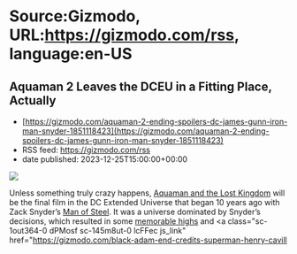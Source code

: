 # Source:Gizmodo, URL:https://gizmodo.com/rss, language:en-US

## Aquaman 2 Leaves the DCEU in a Fitting Place, Actually
 - [https://gizmodo.com/aquaman-2-ending-spoilers-dc-james-gunn-iron-man-snyder-1851118423](https://gizmodo.com/aquaman-2-ending-spoilers-dc-james-gunn-iron-man-snyder-1851118423)
 - RSS feed: https://gizmodo.com/rss
 - date published: 2023-12-25T15:00:00+00:00

<img class="type:primaryImage" src="https://i.kinja-img.com/image/upload/c_fit,q_80,w_636/4e29535adce58fcf380c2ca83c16944c.jpg" /><p>Unless something truly crazy happens, <a class="sc-1out364-0 dPMosf sc-145m8ut-0 lcFFec js_link" href="https://gizmodo.com/aquaman-2-review-amber-heard-jason-momoa-james-wan-dc-1851116544">Aquaman and the Lost Kingdom</a> will be the final film in the DC Extended Universe that began 10 years ago with Zack Snyder’s <a class="sc-1out364-0 dPMosf sc-145m8ut-0 lcFFec js_link" href="https://gizmodo.com/the-most-important-scenes-from-man-of-steel-as-i-remem-516405346">Man of Steel</a>. It was a universe dominated by Snyder’s decisions, which resulted in some <a class="sc-1out364-0 dPMosf sc-145m8ut-0 lcFFec js_link" href="https://gizmodo.com/the-wonder-woman-movie-is-even-better-than-you-hoped-it-1795443763">memorable highs</a> and <a class="sc-1out364-0 dPMosf sc-145m8ut-0 lcFFec js_link" href="https://gizmodo.com/black-adam-end-credits-superman-henry-cavill

